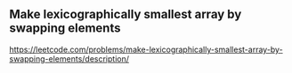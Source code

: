 ## Make lexicographically smallest array by swapping elements
https://leetcode.com/problems/make-lexicographically-smallest-array-by-swapping-elements/description/
